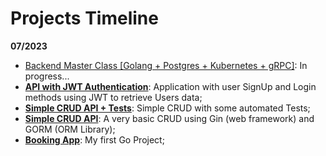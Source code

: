 # Projects Timeline

**07/2023**
- [Backend Master Class [Golang + Postgres + Kubernetes + gRPC]](https://www.udemy.com/course/backend-master-class-golang-postgresql-kubernetes): In progress...
- [**API with JWT Authentication**](https://github.com/mbrunoon/go-jwt): Application with user SignUp and Login methods using JWT to retrieve Users data;
- [**Simple CRUD API + Tests**](https://github.com/mbrunoon/go-crud-tests): Simple CRUD with some automated Tests;
- [**Simple CRUD API**](https://github.com/mbrunoon/go-simple-crud): A very basic CRUD using Gin (web framework) and GORM (ORM Library);
- [**Booking App**](https://github.com/mbrunoon/go-booking-app): My first Go Project;
